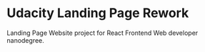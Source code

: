 # Udacity Landing Page Rework
Landing Page Website project for React Frontend Web developer nanodegree.
